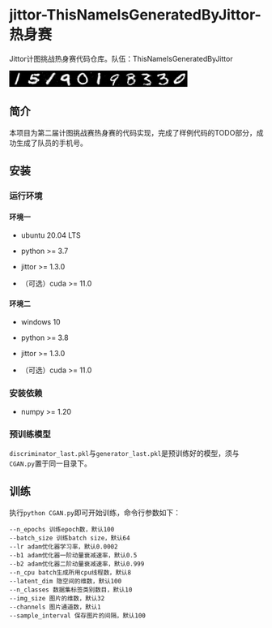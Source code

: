 # jittor-ThisNameIsGeneratedByJittor-热身赛
Jittor计图挑战热身赛代码仓库。队伍：ThisNameIsGeneratedByJittor

![result](./assets/result.png)

## 简介

本项目为第二届计图挑战赛热身赛的代码实现，完成了样例代码的TODO部分，成功生成了队员的手机号。

## 安装

### 运行环境

#### 环境一

* ubuntu 20.04 LTS

* python >= 3.7

* jittor >= 1.3.0

* （可选）cuda >= 11.0

#### 环境二

* windows 10

* python >= 3.8

* jittor >= 1.3.0

* （可选）cuda >= 11.0

### 安装依赖

* numpy >= 1.20

### 预训练模型

`discriminator_last.pkl`与`generator_last.pkl`是预训练好的模型，须与`CGAN.py`置于同一目录下。

## 训练

执行`python CGAN.py`即可开始训练，命令行参数如下：

~~~
--n_epochs 训练epoch数，默认100
--batch_size 训练batch size，默认64
--lr adam优化器学习率，默认0.0002
--b1 adam优化器一阶动量衰减速率，默认0.5
--b2 adam优化器二阶动量衰减速率，默认0.999
--n_cpu batch生成所用cpu线程数，默认8
--latent_dim 隐空间的维数，默认100
--n_classes 数据集标签类别数目，默认10
--img_size 图片的维数，默认32
--channels 图片通道数，默认1
--sample_interval 保存图片的间隔，默认100
~~~